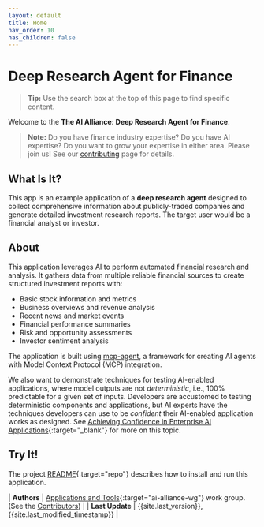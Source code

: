 ```yaml
---
layout: default
title: Home
nav_order: 10
has_children: false
---
```


# Deep Research Agent for Finance

> **Tip:** Use the search box at the top of this page to find specific content.

Welcome to the **The AI Alliance**: **Deep Research Agent for Finance**. 

> **Note:** Do you have finance industry expertise? Do you have AI expertise? Do you want to grow your expertise in either area. Please join us! See our [contributing]({{site.baseurl}}/contributing) page for details.

## What Is It?

This app is an example application of a **deep research agent** designed to collect comprehensive information about publicly-traded companies and generate detailed investment research reports. The target user would be a financial analyst or investor.

## About

This application leverages AI to perform automated financial research and analysis. It gathers data from multiple reliable financial sources to create structured investment reports with:

- Basic stock information and metrics
- Business overviews and revenue analysis
- Recent news and market events
- Financial performance summaries
- Risk and opportunity assessments
- Investor sentiment analysis

The application is built using [mcp-agent](https://github.com/lastmile-ai/mcp-agent), a framework for creating AI agents with Model Context Protocol (MCP) integration.

We also want to demonstrate techniques for testing AI-enabled applications, where model outputs are not _deterministic_, i.e., 100% predictable for a given set of inputs. Developers are accustomed to testing deterministic components and applications, but AI experts have the techniques developers can use to be _confident_ their AI-enabled application works as designed. See [Achieving Confidence in Enterprise AI Applications](https://the-ai-alliance.github.io/ai-application-testing/){:target="_blank"} for more on this topic.

## Try It!

The project [README](https://github.com/The-AI-Alliance/ai-in-finance-example-app){:target="repo"} describes how to install and run this application.


| **Authors**     | [Applications and Tools](https://thealliance.ai/focus-areas/applications-and-tools){:target="ai-alliance-wg"} work group. (See the [Contributors]({{site.baseurl}}/contributing/#contributors)) |
| **Last Update** | {{site.last_version}}, {{site.last_modified_timestamp}} |

